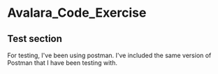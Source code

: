 # Avalara_Code_Exercise

## Test section

For testing, I've been using postman.  I've included the same version of Postman that I have been testing with.
